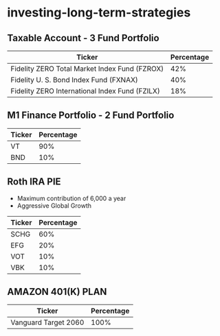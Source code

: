 # investing-long-term-strategies
## Taxable Account - 3 Fund Portfolio 
| Ticker      | Percentage  |
| ----------- | ----------- |
| Fidelity ZERO Total Market Index Fund (FZROX) | 42% |
| Fidelity U. S. Bond Index Fund (FXNAX) | 40%         |
| Fidelity ZERO International Index Fund (FZILX) | 18% |
## M1 Finance Portfolio - 2 Fund Portfolio

| Ticker      | Percentage  |
| ----------- | ----------- |
| VT          | 90%         |
|BND          |10%          |

## Roth IRA PIE 
- Maximum contribution of 6,000 a year 
- Aggressive Global Growth 


| Ticker      | Percentage  |
| ----------- | ----------- |
| SCHG        | 60%         |
| EFG         | 20%         |
| VOT         | 10%         |
| VBK         | 10%         |

## AMAZON 401(K) PLAN 
| Ticker      | Percentage  |
| ----------- | ----------- |
| Vanguard Target 2060       | 100%        |


